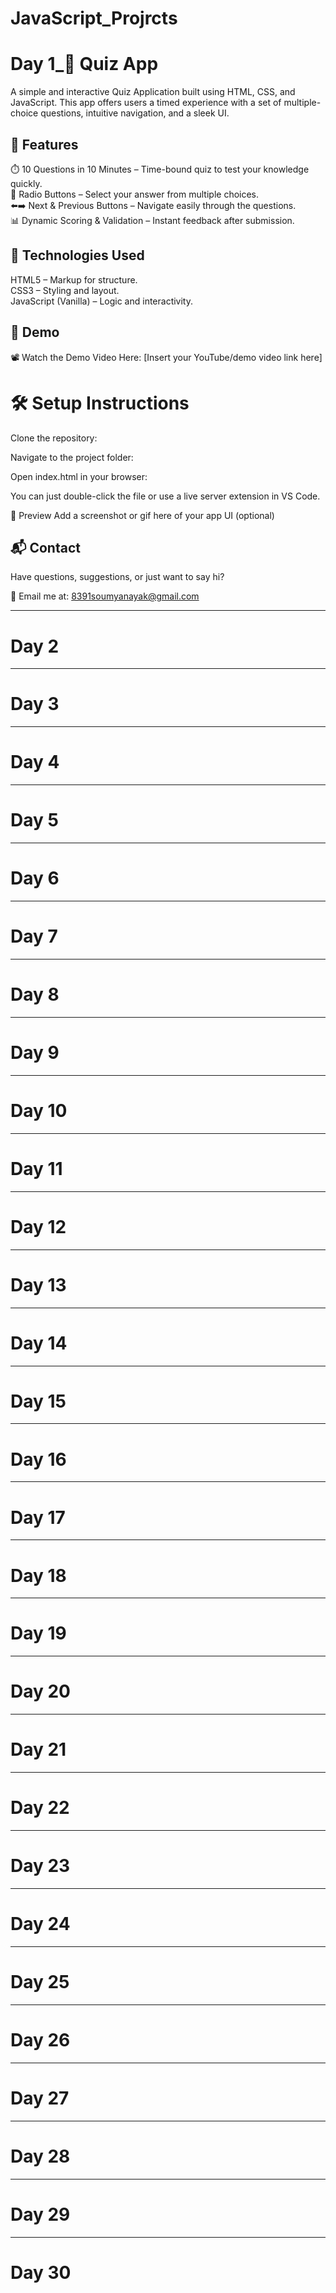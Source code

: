 # JavaScript_Projrcts
<h1>Day 1_🎯 Quiz App</h1>

A simple and interactive Quiz Application built using HTML, CSS, and JavaScript. This app offers users a timed experience with a set of multiple-choice questions, intuitive navigation, and a sleek UI.

<h2>🚀 Features</h2>
⏱️ 10 Questions in 10 Minutes – Time-bound quiz to test your knowledge quickly.<br>
🔘 Radio Buttons – Select your answer from multiple choices.<br>
⬅️➡️ Next & Previous Buttons – Navigate easily through the questions.<br>
📊 Dynamic Scoring & Validation – Instant feedback after submission.<br>

<h2>🧩 Technologies Used</h2>
HTML5 – Markup for structure.<br>
CSS3 – Styling and layout.<br>
JavaScript (Vanilla) – Logic and interactivity.

<h2>🎥 Demo</h2>
📽️ Watch the Demo Video Here:
[Insert your YouTube/demo video link here]

<h1>🛠️ Setup Instructions</h1>
Clone the repository:


Navigate to the project folder:

Open index.html in your browser:

You can just double-click the file or use a live server extension in VS Code.

📸 Preview
Add a screenshot or gif here of your app UI (optional)

<h2>📬 Contact</h2>
Have questions, suggestions, or just want to say hi?

📧 Email me at: 8391soumyanayak@gmail.com
<hr>
<h1>Day 2</h1>
<hr>
<h1>Day 3</h1>
<hr>
<h1>Day 4</h1>
<hr>
<h1>Day 5</h1>
<hr>
<h1>Day 6</h1>
<hr>
<h1>Day 7</h1>
<hr>
<h1>Day 8</h1>
<hr>
<h1>Day 9</h1>
<hr>
<h1>Day 10</h1>
<hr>
<h1>Day 11</h1>
<hr>
<h1>Day 12</h1>
<hr>
<h1>Day 13</h1>
<hr>
<h1>Day 14</h1>
<hr>
<h1>Day 15</h1>
<hr>
<h1>Day 16</h1>
<hr>
<h1>Day 17</h1>
<hr>
<h1>Day 18</h1>
<hr>
<h1>Day 19</h1>
<hr>
<h1>Day 20</h1>
<hr>
<h1>Day 21</h1>
<hr>
<h1>Day 22</h1>
<hr>
<h1>Day 23</h1>
<hr>
<h1>Day 24</h1>
<hr>
<h1>Day 25</h1>
<hr>
<h1>Day 26</h1>
<hr>
<h1>Day 27</h1>
<hr>
<h1>Day 28</h1>
<hr>
<h1>Day 29</h1>
<hr>
<h1>Day 30</h1>
